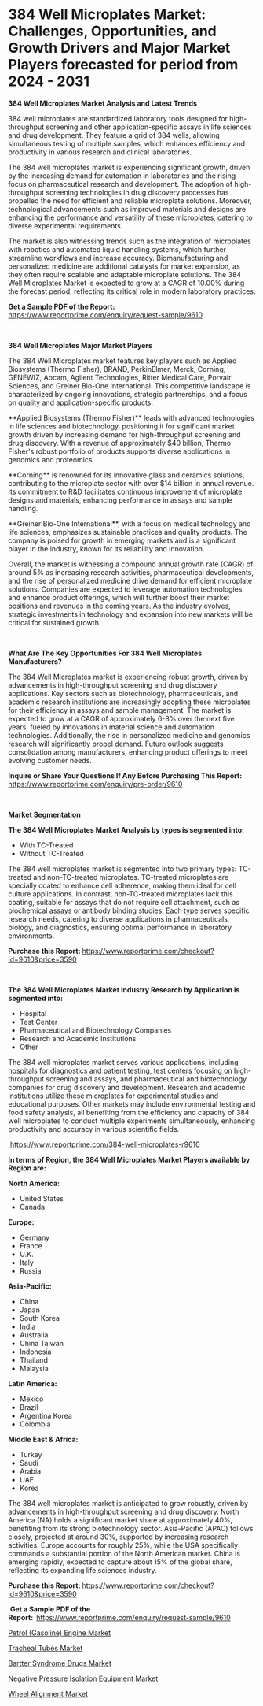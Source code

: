 <p><h1>384 Well Microplates Market: Challenges, Opportunities, and Growth Drivers and Major Market Players forecasted for period from 2024 - 2031</h1></p><p><strong>384 Well Microplates Market Analysis and Latest Trends</strong></p>
<p><p>384 well microplates are standardized laboratory tools designed for high-throughput screening and other application-specific assays in life sciences and drug development. They feature a grid of 384 wells, allowing simultaneous testing of multiple samples, which enhances efficiency and productivity in various research and clinical laboratories.</p><p>The 384 well microplates market is experiencing significant growth, driven by the increasing demand for automation in laboratories and the rising focus on pharmaceutical research and development. The adoption of high-throughput screening technologies in drug discovery processes has propelled the need for efficient and reliable microplate solutions. Moreover, technological advancements such as improved materials and designs are enhancing the performance and versatility of these microplates, catering to diverse experimental requirements.</p><p>The market is also witnessing trends such as the integration of microplates with robotics and automated liquid handling systems, which further streamline workflows and increase accuracy. Biomanufacturing and personalized medicine are additional catalysts for market expansion, as they often require scalable and adaptable microplate solutions. The 384 Well Microplates Market is expected to grow at a CAGR of 10.00% during the forecast period, reflecting its critical role in modern laboratory practices.</p></p>
<p><strong>Get a Sample PDF of the Report:&nbsp;</strong> <a href="https://www.reportprime.com/enquiry/request-sample/9610">https://www.reportprime.com/enquiry/request-sample/9610</a></p>
<p>&nbsp;</p>
<p><strong>384 Well Microplates Major Market Players</strong></p>
<p><p>The 384 Well Microplates market features key players such as Applied Biosystems (Thermo Fisher), BRAND, PerkinElmer, Merck, Corning, GENEWIZ, Abcam, Agilent Technologies, Ritter Medical Care, Porvair Sciences, and Greiner Bio-One International. This competitive landscape is characterized by ongoing innovations, strategic partnerships, and a focus on quality and application-specific products.</p><p>**Applied Biosystems (Thermo Fisher)** leads with advanced technologies in life sciences and biotechnology, positioning it for significant market growth driven by increasing demand for high-throughput screening and drug discovery. With a revenue of approximately $40 billion, Thermo Fisher's robust portfolio of products supports diverse applications in genomics and proteomics.</p><p>**Corning** is renowned for its innovative glass and ceramics solutions, contributing to the microplate sector with over $14 billion in annual revenue. Its commitment to R&D facilitates continuous improvement of microplate designs and materials, enhancing performance in assays and sample handling.</p><p>**Greiner Bio-One International**, with a focus on medical technology and life sciences, emphasizes sustainable practices and quality products. The company is poised for growth in emerging markets and is a significant player in the industry, known for its reliability and innovation.</p><p>Overall, the market is witnessing a compound annual growth rate (CAGR) of around 5% as increasing research activities, pharmaceutical developments, and the rise of personalized medicine drive demand for efficient microplate solutions. Companies are expected to leverage automation technologies and enhance product offerings, which will further boost their market positions and revenues in the coming years. As the industry evolves, strategic investments in technology and expansion into new markets will be critical for sustained growth.</p></p>
<p>&nbsp;</p>
<p><strong>What Are The Key Opportunities For 384 Well Microplates Manufacturers?</strong></p>
<p><p>The 384 Well Microplates market is experiencing robust growth, driven by advancements in high-throughput screening and drug discovery applications. Key sectors such as biotechnology, pharmaceuticals, and academic research institutions are increasingly adopting these microplates for their efficiency in assays and sample management. The market is expected to grow at a CAGR of approximately 6-8% over the next five years, fueled by innovations in material science and automation technologies. Additionally, the rise in personalized medicine and genomics research will significantly propel demand. Future outlook suggests consolidation among manufacturers, enhancing product offerings to meet evolving customer needs.</p></p>
<p><strong>Inquire or Share Your Questions If Any Before Purchasing This Report:</strong> <a href="https://www.reportprime.com/enquiry/pre-order/9610">https://www.reportprime.com/enquiry/pre-order/9610</a></p>
<p>&nbsp;</p>
<p><strong>Market Segmentation</strong></p>
<p><strong>The 384 Well Microplates Market Analysis by types is segmented into:</strong></p>
<p><ul><li>With TC-Treated</li><li>Without TC-Treated</li></ul></p>
<p><p>The 384 well microplates market is segmented into two primary types: TC-treated and non-TC-treated microplates. TC-treated microplates are specially coated to enhance cell adherence, making them ideal for cell culture applications. In contrast, non-TC-treated microplates lack this coating, suitable for assays that do not require cell attachment, such as biochemical assays or antibody binding studies. Each type serves specific research needs, catering to diverse applications in pharmaceuticals, biology, and diagnostics, ensuring optimal performance in laboratory environments.</p></p>
<p><strong>Purchase this Report:&nbsp;</strong><a href="https://www.reportprime.com/checkout?id=9610&price=3590">https://www.reportprime.com/checkout?id=9610&price=3590</a></p>
<p>&nbsp;</p>
<p><strong>The 384 Well Microplates Market Industry Research by Application is segmented into:</strong></p>
<p><ul><li>Hospital</li><li>Test Center</li><li>Pharmaceutical and Biotechnology Companies</li><li>Research and Academic Institutions</li><li>Other</li></ul></p>
<p><p>The 384 well microplates market serves various applications, including hospitals for diagnostics and patient testing, test centers focusing on high-throughput screening and assays, and pharmaceutical and biotechnology companies for drug discovery and development. Research and academic institutions utilize these microplates for experimental studies and educational purposes. Other markets may include environmental testing and food safety analysis, all benefiting from the efficiency and capacity of 384 well microplates to conduct multiple experiments simultaneously, enhancing productivity and accuracy in various scientific fields.</p></p>
<p><a href="https://www.reportprime.com/384-well-microplates-r9610">&nbsp;https://www.reportprime.com/384-well-microplates-r9610</a></p>
<p><strong>In terms of Region, the 384 Well Microplates Market Players available by Region are:</strong></p>
<p>
    <p> <strong> North America: </strong>
        <ul>
            <li>United States</li>
            <li>Canada</li>
        </ul>
        </p> 
    <p> <strong> Europe: </strong>
        <ul>
            <li>Germany</li>
            <li>France</li>
            <li>U.K.</li>
            <li>Italy</li>
            <li>Russia</li>
        </ul>
        </p> 
    <p> <strong> Asia-Pacific: </strong>
        <ul>
            <li>China</li>
            <li>Japan</li>
            <li>South Korea</li>
            <li>India</li>
            <li>Australia</li>
            <li>China Taiwan</li>
            <li>Indonesia</li>
            <li>Thailand</li>
            <li>Malaysia</li>
        </ul>
        </p> 
    <p> <strong> Latin America: </strong>
        <ul>
            <li>Mexico</li>
            <li>Brazil</li>
            <li>Argentina Korea</li>
            <li>Colombia</li>
        </ul>
        </p> 
    <p> <strong> Middle East & Africa: </strong>
        <ul>
            <li>Turkey</li>
            <li>Saudi</li>
            <li>Arabia</li>
            <li>UAE</li>
            <li>Korea</li>
        </ul>
    </p>
    </p>
<p><p>The 384 well microplates market is anticipated to grow robustly, driven by advancements in high-throughput screening and drug discovery. North America (NA) holds a significant market share at approximately 40%, benefiting from its strong biotechnology sector. Asia-Pacific (APAC) follows closely, projected at around 30%, supported by increasing research activities. Europe accounts for roughly 25%, while the USA specifically commands a substantial portion of the North American market. China is emerging rapidly, expected to capture about 15% of the global share, reflecting its expanding life sciences industry.</p></p>
<p><strong>Purchase this Report: </strong><a href="https://www.reportprime.com/checkout?id=9610&price=3590">https://www.reportprime.com/checkout?id=9610&price=3590</a></p>
<p>&nbsp;<strong>Get a Sample PDF of the Report:&nbsp;&nbsp;</strong><a href="https://www.reportprime.com/enquiry/request-sample/9610">https://www.reportprime.com/enquiry/request-sample/9610</a></p>
<p><strong></strong></p>
<p><p><a href="https://issuu.com/reportprime-2/docs/petrol-gasoline-engine-market-size-_37e5765a5688de">Petrol (Gasoline) Engine Market</a></p><p><a href="https://www.linkedin.com/pulse/strategic-roadmap-global-tracheal-tubes-market-insights-opportunities-xeh6c?trackingId=FW4xgequSFauvFmG0sKPdg%3D%3D">Tracheal Tubes Market</a></p><p><a href="https://medium.com/@trameciabutler41/the-market-study-covers-the-bartter-syndrome-drugs-market-across-various-segments-f95698c98199">Bartter Syndrome Drugs Market</a></p><p><a href="https://github.com/angelajermaine/Market-Research-Report-List-5/blob/main/negative-pressure-isolation-equipment-market.md">Negative Pressure Isolation Equipment Market</a></p><p><a href="https://issuu.com/reportprime-2/docs/wheel-alignment-market-size-2030.pp_b518ce16ee85af">Wheel Alignment Market</a></p></p>